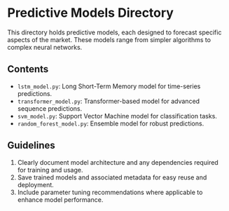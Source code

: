 # Predictive Models Directory

This directory holds predictive models, each designed to forecast specific aspects of the market. These models range from simpler algorithms to complex neural networks.

## Contents
- `lstm_model.py`: Long Short-Term Memory model for time-series predictions.
- `transformer_model.py`: Transformer-based model for advanced sequence predictions.
- `svm_model.py`: Support Vector Machine model for classification tasks.
- `random_forest_model.py`: Ensemble model for robust predictions.

## Guidelines
1. Clearly document model architecture and any dependencies required for training and usage.
2. Save trained models and associated metadata for easy reuse and deployment.
3. Include parameter tuning recommendations where applicable to enhance model performance.